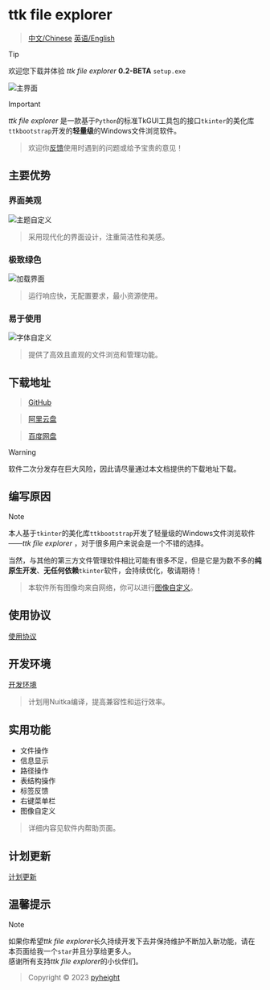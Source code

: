 # ttk file explorer

> [中文/Chinese](README.md) 
> [英语/English](README_English.md)

> [!TIP]
> 欢迎您下载并体验 *ttk file explorer* **0.2-BETA** `setup.exe`

![主界面](./main.png)

> [!IMPORTANT]
> *ttk file explorer* 是一款基于`Python`的标准TkGUI工具包的接口`tkinter`的美化库`ttkbootstrap`开发的**轻量级**的Windows文件浏览软件。

> 欢迎你[反馈](mailto:276581780@qq.com)使用时遇到的问题或给予宝贵的意见！

## 主要优势

### 界面美观

![主题自定义](./color.png)

> 采用现代化的界面设计，注重简洁性和美感。

### 极致绿色

![加载界面](./loading.png)

> 运行响应快，无配置要求，最小资源使用。

### 易于使用

![字体自定义](./font.png)

> 提供了高效且直观的文件浏览和管理功能。

##  下载地址
> [GitHub](https://github.com/pyheight/ttk-file-explorer/)

> [阿里云盘](https://www.aliyundrive.com/s/kooYQY65teA/)

> [百度网盘](https://pan.baidu.com/s/1vSv-7kPXn5cRM0jjd0-qtg?pwd=2023#/home/%2F/%2F)

> [!WARNING]
> 软件二次分发存在巨大风险，因此请尽量通过本文档提供的下载地址下载。

## 编写原因
> [!NOTE]
> 本人基于`tkinter`的美化库`ttkbootstrap`开发了轻量级的Windows文件浏览软件——*ttk file explorer* ，对于很多用户来说会是一个不错的选择。
> 
> 当然，与其他的第三方文件管理软件相比可能有很多不足，但是它是为数不多的**纯原生开发**、**无任何依赖**`tkinter`软件，会持续优化，敬请期待！

> 本软件所有图像均来自网络，你可以进行[图像自定义](https://iconfont.cn)。

## 使用协议

[使用协议](LICENSE)

## 开发环境

[开发环境](CONTRIBUTING.md)

> 计划用Nuitka编译，提高兼容性和运行效率。

## 实用功能

* 文件操作
* 信息显示
* 路径操作
* 表结构操作
* 标签反馈
* 右键菜单栏
* 图像自定义

> 详细内容见软件内帮助页面。

## 计划更新
[计划更新](SECURITY.md)

## 温馨提示
> [!NOTE]
> 如果你希望*ttk file explorer*长久持续开发下去并保持维护不断加入新功能，请在本页面给我一个`star`并且分享给更多人。
<br>感谢所有支持*ttk file explorer*的小伙伴们。

> Copyright © 2023 [pyheight](mailto:276581780@qq.com)
